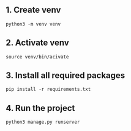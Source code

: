 ## 1. Create venv
```
python3 -m venv venv
```
## 2. Activate venv
```
source venv/bin/acivate
```
## 3. Install all required packages
```
pip install -r requirements.txt
```
## 4. Run  the project
```
python3 manage.py runserver
```